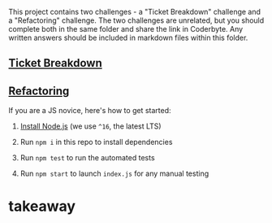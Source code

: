 
This project contains two challenges - a "Ticket Breakdown" challenge and a "Refactoring" challenge. The two challenges are unrelated, but you should complete both in the same folder and share the link in Coderbyte. Any written answers should be included in markdown files within this folder.

  
 
## [Ticket Breakdown](Ticket_Breakdown.md)
  

## [Refactoring](Refactoring.md)

 
If you are a JS novice, here's how to get started:

1. [Install Node.js](https://nodejs.org/en/download/) (we use `^16`, the latest LTS)

2. Run `npm i` in this repo to install dependencies

3. Run `npm test` to run the automated tests

4. Run `npm start` to launch `index.js` for any manual testing

# takeaway